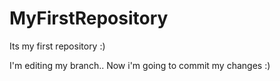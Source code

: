 # MyFirstRepository
Its my first repository :)

I'm editing my branch.. Now i'm going to commit my changes :)
